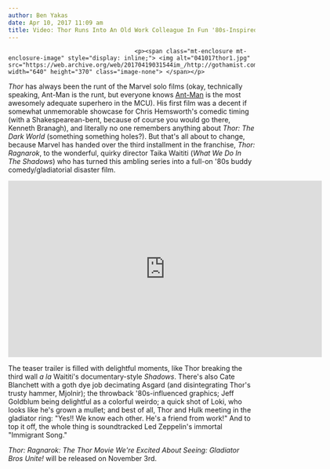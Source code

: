 ```yaml
---
author: Ben Yakas
date: Apr 10, 2017 11:09 am
title: Video: Thor Runs Into An Old Work Colleague In Fun '80s-Inspired 'Thor: Ragnarok' Trailer
---
```


	
										<p><span class="mt-enclosure mt-enclosure-image" style="display: inline;"> <img alt="041017thor1.jpg" src="https://web.archive.org/web/20170419031544im_/http://gothamist.com/attachments/byakas/041017thor1.jpg" width="640" height="370" class="image-none"> </span></p>

<p><em>Thor</em> has always been the runt of the Marvel solo films (okay, technically speaking, Ant-Man is the runt, but everyone knows <a href="https://web.archive.org/web/20170419031544/http://gothamist.com/tags/ant-man">Ant-Man</a> is the most awesomely adequate superhero in the MCU). His first film was a decent if somewhat unmemorable showcase for Chris Hemsworth&apos;s comedic timing (with a Shakespearean-bent, because of course you would go there, Kenneth Branagh), and literally no one remembers anything about <em>Thor: The Dark World</em> (something something holes?). But that&apos;s all about to change, because Marvel has handed over the third installment in the franchise, <em>Thor: Ragnarok</em>, to the wonderful, quirky director Taika Waititi (<em>What We Do In The Shadows</em>) who has turned this ambling series into a full-on &apos;80s buddy comedy/gladiatorial disaster film. </p>

<p><iframe width="640" height="360" src="https://web.archive.org/web/20170419031544if_/https://www.youtube.com/embed/v7MGUNV8MxU" frameborder="0" allowfullscreen></iframe></p>

<p>The teaser trailer is filled with delightful moments, like Thor breaking the third wall <em>a la </em>Waititi&apos;s documentary-style <em>Shadows</em>. There&apos;s also Cate Blanchett with a goth dye job decimating Asgard (and disintegrating Thor&apos;s trusty hammer, Mjolnir); the throwback &apos;80s-influenced graphics; Jeff Goldblum being delightful as a colorful weirdo; a quick shot of Loki, who looks like he&apos;s grown a mullet; and best of all, Thor and Hulk meeting in the gladiator ring: &quot;Yes!! We know each other. He&apos;s a friend from work!&quot; And to top it off, the whole thing is soundtracked Led Zeppelin&apos;s immortal &quot;Immigrant Song.&quot;</p>

<p><em>Thor: Ragnarok: The Thor Movie We&apos;re Excited About Seeing: Gladiator Bros Unite!</em> will be released on November 3rd.  </p>					
										
									
				